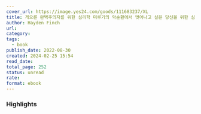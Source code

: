 ```yaml
---
cover_url: https://image.yes24.com/goods/111683237/XL
title: 게으른 완벽주의자를 위한 심리학 미루기의 악순환에서 벗어나고 싶은 당신을 위한 심리 처방
author: Hayden Finch
url: 
category: 
tags:
  - book
publish_date: 2022-08-30
created: 2024-02-25 15:54
read_date: 
total_page: 252
status: unread
rate: 
format: ebook
---
```


### Highlights
